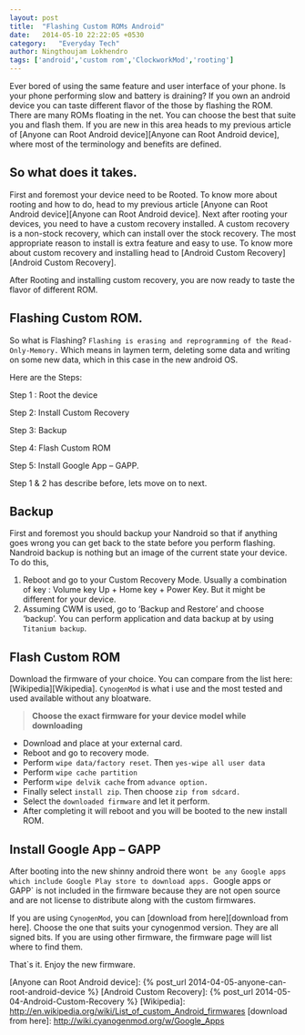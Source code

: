 ```yaml
---
layout: post
title:  "Flashing Custom ROMs Android"
date:   2014-05-10 22:22:05 +0530
category:	"Everyday Tech"
author:	Ningthoujam Lokhendro
tags: ['android','custom rom','ClockworkMod','rooting']
---
```

Ever bored of using the same feature and user interface of your phone. Is your phone performing slow and battery is draining?  If you own an android device you can taste different flavor of the those by flashing the ROM. There are many ROMs floating in the net. You can choose the best that suite you and flash them. If you are new in this area heads to my previous article of [Anyone can Root Android device][Anyone can Root Android device], where most of the terminology and benefits are defined.

## So what does it takes.
First and foremost your device need to be Rooted. To know more about rooting and how to do, head to my previous article [Anyone can Root Android device][Anyone can Root Android device]. Next after rooting your devices, you need to have a custom recovery installed. A custom recovery is a non-stock recovery, which can install over the stock recovery. The most appropriate reason to install is extra feature and easy to use. To know more about custom recovery and installing head to [Android Custom Recovery][Android Custom Recovery].

After Rooting and installing custom recovery, you are now ready to taste the flavor of different ROM.

## Flashing Custom ROM.
So what is Flashing? `Flashing is erasing and reprogramming of the Read-Only-Memory.` Which means in laymen term, deleting some data and writing on some new data, which in this case in the new android OS.

Here are the Steps:

Step 1 : Root the device

Step 2: Install Custom Recovery

Step 3: Backup

Step 4: Flash Custom ROM

Step 5: Install Google App – GAPP.

Step 1 & 2 has describe before, lets move on to next.

## Backup
First and foremost you should backup your Nandroid so that if anything goes wrong you can get back to the state before you perform flashing. Nandroid backup is nothing but an image of the current state your device. To do this,

1. Reboot and go to your Custom Recovery Mode. Usually a combination of key : Volume key Up + Home key + Power Key. But it might be different for your device.
2. Assuming CWM is used, go to ‘Backup and Restore’ and choose ‘backup’.
You can perform application and data backup at by using `Titanium backup`.

## Flash Custom ROM
Download the firmware of your choice. You can compare from the list here: [Wikipedia][Wikipedia]. `CynogenMod` is what i use and the most tested and used available without any bloatware.

> __Choose the exact firmware for your device model while downloading__

* Download and place at your external card.
* Reboot and go to recovery mode.
* Perform `wipe data/factory reset`. Then `yes-wipe all user data`
* Perform `wipe cache partition`
* Perform `wipe delvik cache` from `advance option.`
* Finally select `install zip`. Then choose `zip from sdcard.`
* Select the `downloaded firmware` and let it perform.
* After completing it will reboot and you will be booted to the new install ROM.

## Install Google App – GAPP
After booting into the new shinny android there won`t be any Google apps which include Google Play store to download apps. `Google apps or GAPP` is not included in the firmware because they are not open source and are not license to distribute along with the custom firmwares.

If you are using `CynogenMod`, you can [download from here][download from here]. Choose the one that suits your cynogenmod version. They are all signed bits. If you are using other firmware, the firmware page will list where to find them.

That`s it. Enjoy the new firmware.


[Anyone can Root Android device]: {% post_url 2014-04-05-anyone-can-root-android-device %}
[Android Custom Recovery]: {% post_url 2014-05-04-Android-Custom-Recovery %}
[Wikipedia]: http://en.wikipedia.org/wiki/List_of_custom_Android_firmwares
[download from here]: http://wiki.cyanogenmod.org/w/Google_Apps

